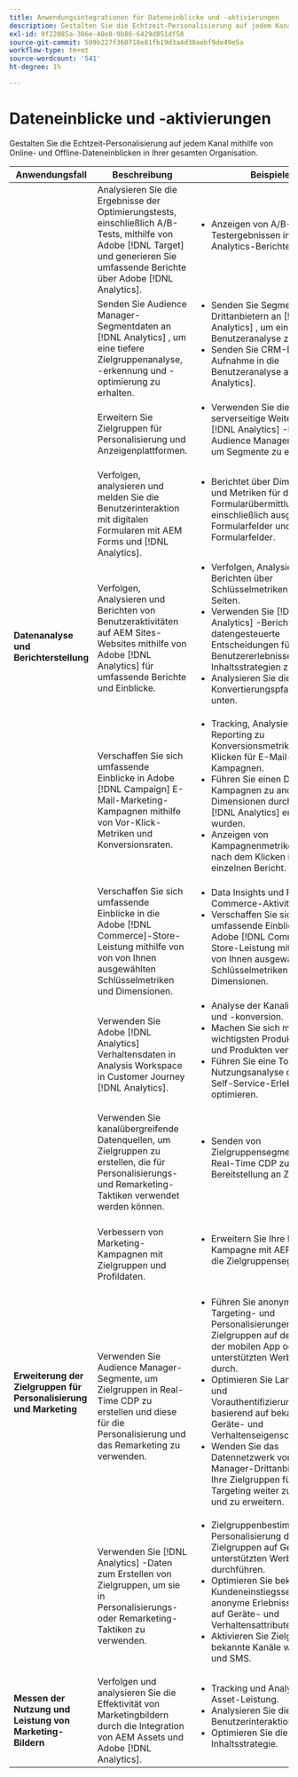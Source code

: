 ```yaml
---
title: Anwendungsintegrationen für Dateneinblicke und -aktivierungen
description: Gestalten Sie die Echtzeit-Personalisierung auf jedem Kanal mithilfe von Online- und Offline-Dateneinblicken in Ihrer gesamten Organisation.
exl-id: 9f22085a-306e-48e8-9b86-6429d851df58
source-git-commit: 509b227f360718e81fb19d3a4d30aebf9de49e5a
workflow-type: tm+mt
source-wordcount: '541'
ht-degree: 1%

---
```


# Dateneinblicke und -aktivierungen

Gestalten Sie die Echtzeit-Personalisierung auf jedem Kanal mithilfe von Online- und Offline-Dateneinblicken in Ihrer gesamten Organisation.

<table>

<thead>
    <tr>
      <th>Anwendungsfall</th>
      <th>Beschreibung</th>
      <th>Beispiele</th>
      <th>Anwendungen</th>
    </tr>
  </thead>

<tbody>
  <!--  ROW 2  -->
 <tr>
   <td rowspan="8"><b>Datenanalyse und Berichterstellung</b></td>

<!--  ROW 2a  -->
<td>Analysieren Sie die Ergebnisse der Optimierungstests, einschließlich A/B-Tests, mithilfe von Adobe [!DNL Target] und generieren Sie umfassende Berichte über Adobe [!DNL Analytics].</td>
   <td><ul style="margin-top: 0;">
        <li>Anzeigen von A/B-Testergebnissen in Rich-Analytics-Berichten.</li>
       </ul></td>
   <td><a href="../integrations-between-applications/target/target-analytics.md" target="_blank" rel="noopener noreferrer">[!DNL Target] und [!DNL Analytics]</a></td>
  </tr>

<!--  ROW 2b  -->
<tr>
   <td>Senden Sie Audience Manager-Segmentdaten an [!DNL Analytics] , um eine tiefere Zielgruppenanalyse, -erkennung und -optimierung zu erhalten.</td>
    <td><ul style="margin-top: 0;">
        <li>Senden Sie Segmentdaten von Drittanbietern an [!DNL Analytics] , um eine tiefere Benutzeranalyse zu erhalten.</li>
        <li>Senden Sie CRM-Daten zur Aufnahme in die Benutzeranalyse an [!DNL Analytics].</li>
       </ul></td>
   <td><a href="../integrations-between-applications/aam/aam-analytics.md" target="_blank" rel="noopener noreferrer">Audience Manager und [!DNL Analytics]</a></td>
 </tr>

<!--  ROW 2c -->
<tr>
   <td>Erweitern Sie Zielgruppen für Personalisierung und Anzeigenplattformen.</td>
    <td><ul style="margin-top: 0;">
        <li>Verwenden Sie die serverseitige Weiterleitung, um [!DNL Analytics] -Daten an Audience Manager zu senden, um Segmente zu erstellen.</li>
       </ul></td>
   <td><a href="../integrations-between-applications/aam/aam-analytics.md" target="_blank" rel="noopener noreferrer">Audience Manager und [!DNL Analytics]</a></td>
 </tr>

<!--  ROW 2d  -->
<tr>
   <td>Verfolgen, analysieren und melden Sie die Benutzerinteraktion mit digitalen Formularen mit AEM Forms und [!DNL Analytics]. </td>
   <td><ul style="margin-top: 0;">
        <li>Berichtet über Dimensionen und Metriken für die Formularübermittlung, einschließlich ausgefüllter Formularfelder und fehlerhafter Formularfelder.</li>
       </ul></td>
   <td><a href="../integrations-between-applications/experience-manager/experience-manager-analytics.md" target="_blank" rel="noopener noreferrer">AEM Forms und [!DNL Analytics]</a></td>
 </tr>

<!--  ROW 2e  -->
<tr>
   <td>Verfolgen, Analysieren und Berichten von Benutzeraktivitäten auf AEM Sites-Websites mithilfe von Adobe [!DNL Analytics] für umfassende Berichte und Einblicke.</td>
   <td><ul style="margin-top: 0;">
        <li>Verfolgen, Analysieren und Berichten über Schlüsselmetriken für Site-Seiten.</li>
        <li>Verwenden Sie [!DNL Analytics] -Berichte, um datengesteuerte Entscheidungen für Benutzererlebnisse und Inhaltsstrategien zu treffen.</li>
        <li>Analysieren Sie die Konvertierungspfade oben und unten.</li>
       </ul></td>
   <td><a href="../integrations-between-applications/experience-manager/experience-manager-analytics.md" target="_blank" rel="noopener noreferrer">AEM Sites und [!DNL Analytics]</a></td>
 </tr>

<!--  ROW 2f  -->
<tr>
   <td>Verschaffen Sie sich umfassende Einblicke in Adobe [!DNL Campaign] E-Mail-Marketing-Kampagnen mithilfe von Vor-Klick-Metriken und Konversionsraten.</td>
   <td><ul style="margin-top: 0;">
        <li>Tracking, Analysieren und Reporting zu Konversionsmetriken nach dem Klicken für E-Mail-Kampagnen.</li>
        <li>Führen Sie einen Drilldown für Kampagnen zu anderen Dimensionen durch, die in [!DNL Analytics] erfasst wurden.</li>
        <li>Anzeigen von Kampagnenmetriken vor und nach dem Klicken in einem einzelnen Bericht.</li>
       </ul></td>
   <td><a href="../integrations-between-applications/campaign/campaign-analytics.md" target="_blank" rel="noopener noreferrer">[!DNL Campaign] und [!DNL Analytics]</a></td>
 </tr>

<!--  ROW 2g  -->
<tr>
   <td>Verschaffen Sie sich umfassende Einblicke in die Adobe [!DNL Commerce]-Store-Leistung mithilfe von von von Ihnen ausgewählten Schlüsselmetriken und Dimensionen.</td>
   <td><ul style="margin-top: 0;">
        <li>Data Insights und Reporting zu Commerce-Aktivitäten.</li>
        <li>Verschaffen Sie sich umfassende Einblicke in die Adobe [!DNL Commerce]-Store-Leistung mithilfe von von von Ihnen ausgewählten Schlüsselmetriken und Dimensionen.</li>
       </ul></td>
   <td><a href="../integrations-between-applications/commerce/commerce-analytics.md" target="_blank" rel="noopener noreferrer">[!DNL Commerce] und [!DNL Analytics]</a></td>
 </tr>

<!--  ROW 2h  -->
<tr>
   <td>Verwenden Sie Adobe [!DNL Analytics] Verhaltensdaten in Analysis Workspace in Customer Journey [!DNL Analytics].</td>
   <td><ul style="margin-top: 0;">
        <li>Analyse der Kanalinteraktion und -konversion.</li>
        <li>Machen Sie sich mit den wichtigsten Produktkategorien und Produkten vertraut.</li>
        <li>Führen Sie eine Tool-Nutzungsanalyse durch, um Self-Service-Erlebnisse zu optimieren.</li>
       </ul></td>
   <td><a href="../integrations-between-applications/analytics/analytics-customer-journey-analytics.md" target="_blank" rel="noopener noreferrer">[!DNL Analytics] und Customer Journey [!DNL Analytics]</a></td>
 </tr>


<!--  Row 3  -->
<tr>
  <td rowspan="5"><b>Erweiterung der Zielgruppen für Personalisierung und Marketing</b></td>
 </tr>

<!--  ROW 3a  -->
<tr>
  <td>Verwenden Sie kanalübergreifende Datenquellen, um Zielgruppen zu erstellen, die für Personalisierungs- und Remarketing-Taktiken verwendet werden können.</td>
  <td><ul style="margin-top: 0;"><li>Senden von Zielgruppensegmenten an Real-Time CDP zur Bereitstellung an Ziele</li>
     </ul></td>
  <td><a href="../integrations-between-applications/rtcdp/rtcdp-cja.md" target="_blank" rel="noopener noreferrer">Customer Journey [!DNL Analytics] und Echtzeit-Kundendaten [!DNL Platform]</a></td>
 </tr>

<!--  ROW 3c  -->
<tr>
  <td>Verbessern von Marketing-Kampagnen mit Zielgruppen und Profildaten.</td>
  <td><ul style="margin-top: 0;">
        <li>Erweitern Sie Ihre Marketing-Kampagne mit AEP-Daten für die Zielgruppensegmentierung.</li>
      </ul></td>
   <td><a href="../integrations-between-applications/campaign/campaign-rtcdp.md">[!DNL Campaign] v8- und Echtzeit-Kundendaten [!DNL Platform]</a></td>
 </tr>

<!--  ROW 3d  -->
<tr>
  <td>Verwenden Sie Audience Manager-Segmente, um Zielgruppen in Real-Time CDP zu erstellen und diese für die Personalisierung und das Remarketing zu verwenden.</td>
  <td><ul style="margin-top: 0;">
        <li>Führen Sie anonyme Targeting- und Personalisierungen für digitale Zielgruppen auf der Website, in der mobilen App oder in unterstützten Werbekanälen durch.</li>
        <li>Optimieren Sie Landingpage- und Vorauthentifizierungserlebnisse basierend auf bekannten Geräte- und Verhaltenseigenschaften.</li>
        <li>Wenden Sie das Datennetzwerk von Audience Manager-Drittanbietern an, um Ihre Zielgruppen für das Targeting weiter zu verfeinern und zu erweitern.</li>
      </ul></td>
  <td><a href="../integrations-between-applications/aam/aam-rtcdp.md" target="_blank" rel="noopener noreferrer">Audience Manager- und Echtzeit-Kundendaten [!DNL Platform]</a></td>
 </tr>

<!--  ROW 3e  -->
<td>Verwenden Sie [!DNL Analytics] -Daten zum Erstellen von Zielgruppen, um sie in Personalisierungs- oder Remarketing-Taktiken zu verwenden.</td>
   <td><ul style="margin-top: 0;"><li>Zielgruppenbestimmung und Personalisierung digitaler Zielgruppen auf Geräten oder unterstützten Werbekanälen durchführen.</li>
           <li>Optimieren Sie bekannte Kundeneinstiegsseiten und anonyme Erlebnisse basierend auf Geräte- und Verhaltensattributen.</li>
           <li>Aktivieren Sie Zielgruppen für bekannte Kanäle wie E-Mail und SMS.</li>
        </ul></td>
   <td><a href="../integrations-between-applications/analytics/analytics-rtcdp.md" target="_blank" rel="noopener noreferrer">[!DNL Analytics] und Echtzeit-Kundendaten [!DNL Platform]</a></td>


<!--  ROW 4  -->
<tr>
   <td><b>Messen der Nutzung und Leistung von Marketing-Bildern</b></td>
   <td>Verfolgen und analysieren Sie die Effektivität von Marketingbildern durch die Integration von AEM Assets und Adobe [!DNL Analytics].</td>
   <td><ul style="margin-top: 0;"><li>Tracking und Analysieren der Asset-Leistung.</li>
           <li>Analysieren Sie die Benutzerinteraktion.</li>
           <li>Optimieren Sie die Inhaltsstrategie.</li>
        </ul></td>
   <td><a href="../integrations-between-applications/experience-manager/experience-manager-analytics.md" target="_blank" rel="noopener noreferrer">AEM Assets und [!DNL Analytics]</a></td>
 </tr>
 </tbody>
 </table>
